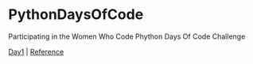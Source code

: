 # PythonDaysOfCode
Participating in the Women Who Code Phython Days Of Code Challenge

[Day1](https://github.com/psomepalli3/PythonDaysOfCode/blob/main/day1.py) |  [Reference](https://www.freecodecamp.org/news/swapping-values-of-two-variables-without-a-temporary-variable-in-python/#:~:text=How%20to%20Swap%20Variables%20in%20Python%20Using%20the%20XOR%20Bitwise,the%20individual%20bits%20of%20numbers.)
